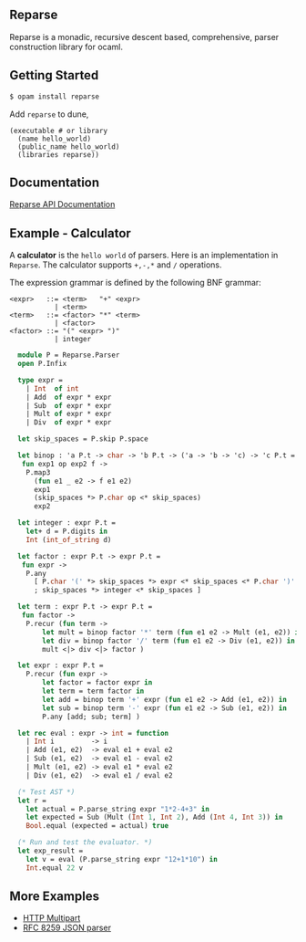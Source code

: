 ## Reparse

Reparse is a monadic, recursive descent based, comprehensive, parser construction library for ocaml.

## Getting Started

```sh
$ opam install reparse
```

Add `reparse` to dune,

```
(executable # or library
  (name hello_world)
  (public_name hello_world)
  (libraries reparse))
```

## Documentation

[Reparse API Documentation](http://lemaetech.co.uk/reparse/)

## Example - Calculator

A **calculator** is the `hello world` of parsers. Here is an implementation in `Reparse`. The calculator supports `+,-,*` and `/` operations.

The expression grammar is defined by the following BNF grammar:

```ebnf
<expr>   ::= <term>   "+" <expr>
           | <term>
<term>   ::= <factor> "*" <term>
           | <factor>
<factor> ::= "(" <expr> ")"
           | integer
```

```ocaml
  module P = Reparse.Parser
  open P.Infix

  type expr =
    | Int  of int
    | Add  of expr * expr
    | Sub  of expr * expr
    | Mult of expr * expr
    | Div  of expr * expr

  let skip_spaces = P.skip P.space

  let binop : 'a P.t -> char -> 'b P.t -> ('a -> 'b -> 'c) -> 'c P.t =
   fun exp1 op exp2 f ->
    P.map3
      (fun e1 _ e2 -> f e1 e2)
      exp1
      (skip_spaces *> P.char op <* skip_spaces)
      exp2

  let integer : expr P.t =
    let+ d = P.digits in
    Int (int_of_string d)

  let factor : expr P.t -> expr P.t =
   fun expr ->
    P.any
      [ P.char '(' *> skip_spaces *> expr <* skip_spaces <* P.char ')'
      ; skip_spaces *> integer <* skip_spaces ]

  let term : expr P.t -> expr P.t =
   fun factor ->
    P.recur (fun term ->
        let mult = binop factor '*' term (fun e1 e2 -> Mult (e1, e2)) in
        let div = binop factor '/' term (fun e1 e2 -> Div (e1, e2)) in
        mult <|> div <|> factor )

  let expr : expr P.t =
    P.recur (fun expr ->
        let factor = factor expr in
        let term = term factor in
        let add = binop term '+' expr (fun e1 e2 -> Add (e1, e2)) in
        let sub = binop term '-' expr (fun e1 e2 -> Sub (e1, e2)) in
        P.any [add; sub; term] )

  let rec eval : expr -> int = function
    | Int i         -> i
    | Add (e1, e2)  -> eval e1 + eval e2
    | Sub (e1, e2)  -> eval e1 - eval e2
    | Mult (e1, e2) -> eval e1 * eval e2
    | Div (e1, e2)  -> eval e1 / eval e2

  (* Test AST *)
  let r =
    let actual = P.parse_string expr "1*2-4+3" in
    let expected = Sub (Mult (Int 1, Int 2), Add (Int 4, Int 3)) in
    Bool.equal (expected = actual) true

  (* Run and test the evaluator. *)
  let exp_result =
    let v = eval (P.parse_string expr "12+1*10") in
    Int.equal 22 v
```

## More Examples

- [HTTP Multipart](https://github.com/lemaetech/http-mutlipart-formdata/blob/master/lib/multipart.ml)
- [RFC 8259 JSON parser](https://github.com/lemaetech/reparse/blob/master/examples/json.ml)
